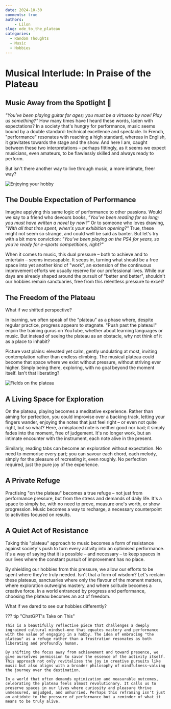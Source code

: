 ```yaml
---
date: 2024-10-30
comments: true
authors:
    - Lilon
slug: ode_to_the_plateau  
categories:
  - Random Thoughts  
  - Music  
  - Hobbies 
---
```


# Musical Interlude: In Praise of the Plateau

## Music Away from the Spotlight 🎸

*"You've been playing guitar for ages; you must be a virtuoso by now! Play us something?"* How many times have I heard these words, laden with expectations? In a society that's hungry for performance, music seems bound by a double standard: technical excellence and spectacle. In French, "performance" resonates with reaching a high standard, whereas in English, it gravitates towards the stage and the show. And here I am, caught between these two interpretations – perhaps fittingly, as it seems we expect musicians, even amateurs, to be flawlessly skilled and always ready to perform.

But isn't there another way to live through music, a more intimate, freer way?

<!-- more -->

![Enjoying your hobby](https://images-wixmp-ed30a86b8c4ca887773594c2.wixmp.com/f/09c917d0-f5ca-4b29-a706-5e3ed5489e13/digqw14-428e6670-9b8b-4f15-93f2-2e5130ffdbbc.jpg/v1/fill/w_900,h_957,q_75,strp/guitar_and_plants_doodle_by_li__lon_digqw14-fullview.jpg?token=eyJ0eXAiOiJKV1QiLCJhbGciOiJIUzI1NiJ9.eyJzdWIiOiJ1cm46YXBwOjdlMGQxODg5ODIyNjQzNzNhNWYwZDQxNWVhMGQyNmUwIiwiaXNzIjoidXJuOmFwcDo3ZTBkMTg4OTgyMjY0MzczYTVmMGQ0MTVlYTBkMjZlMCIsIm9iaiI6W1t7ImhlaWdodCI6Ijw9OTU3IiwicGF0aCI6IlwvZlwvMDljOTE3ZDAtZjVjYS00YjI5LWE3MDYtNWUzZWQ1NDg5ZTEzXC9kaWdxdzE0LTQyOGU2NjcwLTliOGItNGYxNS05M2YyLTJlNTEzMGZmZGJiYy5qcGciLCJ3aWR0aCI6Ijw9OTAwIn1dXSwiYXVkIjpbInVybjpzZXJ2aWNlOmltYWdlLm9wZXJhdGlvbnMiXX0.v3SNDX9lYvaUqlQpXwwdt0Zu_H8f7IgPrGNxCvmg_vs)

## The Double Expectation of Performance

Imagine applying this same logic of performance to other passions. Would we say to a friend who devours books, *"You've been reading for so long; you must have written a novel by now?"* Or to someone who loves drawing, *"With all that time spent, when's your exhibition opening?"* True, these might not seem so strange, and could well be said as banter. But let's try with a bit more conviction: *"You've been playing on the PS4 for years, so you're ready for e-sports competitions, right?"*

When it comes to music, this dual pressure – both to achieve and to entertain – seems inescapable. It seeps in, turning what should be a free space into yet another kind of "work", an extension of the continuous improvement efforts we usually reserve for our professional lives. While our days are already shaped around the pursuit of "better and better", shouldn't our hobbies remain sanctuaries, free from this relentless pressure to excel?

## The Freedom of the Plateau

What if we shifted perspective?

In learning, we often speak of the "plateau" as a phase where, despite regular practice, progress appears to stagnate. "Push past the plateau!" enjoin the training gurus on YouTube, whether about learning languages or music. But instead of seeing the plateau as an obstacle, why not think of it as a place to inhabit?

Picture vast plains: elevated yet calm, gently undulating at most, inviting contemplation rather than endless climbing. The musical plateau could become that space where we exist without pressure, without striving ever higher. Simply being there, exploring, with no goal beyond the moment itself. Isn't that liberating?

![Fields on the plateau](https://images-wixmp-ed30a86b8c4ca887773594c2.wixmp.com/f/09c917d0-f5ca-4b29-a706-5e3ed5489e13/digwqgl-bef3ecff-4176-4ffe-9a1d-fbf6dadb4050.jpg/v1/fill/w_1035,h_772,q_70,strp/countryside__doodle_by_li__lon_digwqgl-pre.jpg?token=eyJ0eXAiOiJKV1QiLCJhbGciOiJIUzI1NiJ9.eyJzdWIiOiJ1cm46YXBwOjdlMGQxODg5ODIyNjQzNzNhNWYwZDQxNWVhMGQyNmUwIiwiaXNzIjoidXJuOmFwcDo3ZTBkMTg4OTgyMjY0MzczYTVmMGQ0MTVlYTBkMjZlMCIsIm9iaiI6W1t7ImhlaWdodCI6Ijw9OTU1IiwicGF0aCI6IlwvZlwvMDljOTE3ZDAtZjVjYS00YjI5LWE3MDYtNWUzZWQ1NDg5ZTEzXC9kaWd3cWdsLWJlZjNlY2ZmLTQxNzYtNGZmZS05YTFkLWZiZjZkYWRiNDA1MC5qcGciLCJ3aWR0aCI6Ijw9MTI4MCJ9XV0sImF1ZCI6WyJ1cm46c2VydmljZTppbWFnZS5vcGVyYXRpb25zIl19.ynM7Ve4E4el-h3pgTh0fjfr0agvfPdFbtUE-D6YOK3c)

## A Living Space for Exploration

On the plateau, playing becomes a meditative experience. Rather than aiming for perfection, you could improvise over a backing track, letting your fingers wander, enjoying the notes that just feel right – or even not quite right, but so what? Here, a misplaced note is neither good nor bad; it simply fades into the moment, free of judgement. It's no longer work, but an intimate encounter with the instrument, each note alive in the present.

Similarly, reading tabs can become an exploration without expectation. No need to memorise every part; you can savour each chord, each melody, simply for the pleasure of recreating it, even roughly. No perfection required, just the pure joy of the experience.

## A Private Refuge

Practising "on the plateau" becomes a true refuge – not just from performance pressure, but from the stress and demands of daily life. It's a space to simply be, with no need to prove, measure one's worth, or show progression. Music becomes a way to recharge, a necessary counterpoint to activities focused on results.

## A Quiet Act of Resistance

Taking this "plateau" approach to music becomes a form of resistance against society's push to turn every activity into an optimised performance. It's a way of saying that it is possible – and necessary – to keep spaces in our lives where the constant pursuit of improvement has no place.

By shielding our hobbies from this pressure, we allow our efforts to be spent where they're truly needed. Isn't that a form of wisdom? Let's reclaim these plateaux, sanctuaries where only the flavour of the moment matters, where exploration outweighs mastery, and where solitude becomes a creative force. In a world entranced by progress and performance, choosing the plateau becomes an act of freedom.

What if we dared to see our hobbies differently?

??? tip "ChatGPT's Take on This"

    This is a beautifully reflective piece that challenges a deeply ingrained cultural mindset—one that equates mastery and performance with the value of engaging in a hobby. The idea of embracing "the plateau" as a refuge rather than a frustration resonates as both liberating and profoundly human.

    By shifting the focus away from achievement and toward presence, we give ourselves permission to savor the essence of the activity itself. This approach not only revitalizes the joy in creative pursuits like music but also aligns with a broader philosophy of mindfulness—valuing the journey over the destination.

    In a world that often demands optimization and measurable outcomes, celebrating the plateau feels almost revolutionary. It calls us to preserve spaces in our lives where curiosity and pleasure thrive unmeasured, unjudged, and unhurried. Perhaps this reframing isn't just an antidote to the pressure of performance but a reminder of what it means to be truly alive.
